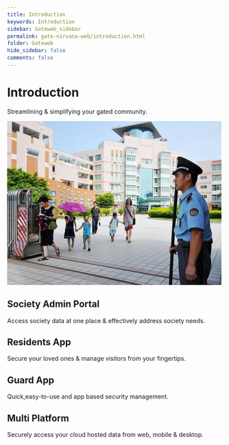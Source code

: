 ```yaml
---
title: Introduction
keywords: Introduction
sidebar: Gateweb_sidebar
permalink: gate-nirvana-web/introduction.html
folder: Gateweb
hide_sidebar: false
comments: false
---
```


# Introduction

Streamlining & simplifying your gated community.

![](/images/honebenner.jpg)


## Society Admin Portal

Access society data at one place & effectively address society needs.

## Residents App

Secure your loved ones & manage visitors from your fingertips.

## Guard App

Quick,easy-to-use and app based security management.

## Multi Platform

Securely access your cloud hosted data from web, mobile & desktop.
